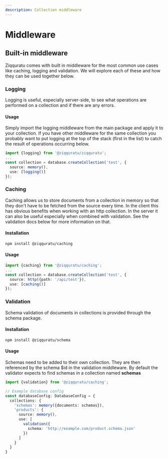 ```yaml
---
description: Collection middleware
---
```


# Middleware

## Built-in middleware

Ziqquratu comes with built in middleware for the most common use cases like caching, logging and validation. We will explore each of these and how they can be used together below.

### Logging

Logging is useful, especially server-side, to see what operations are performed on a collection and if there are any errors. 

#### Usage

Simply import the logging middleware from the main package and apply it to your collection. If you have other middleware for the same collection you probably want to put logging at the top of the stack \(first in the list\) to catch the result of operations occurring below.

```typescript
import {logging} from '@ziqquratu/ziqquratu';
...
const collection = database.createCollection('test', {
  source: memory(),
  use: [logging()]
});
```

### Caching

Caching allows us to store documents from a collection in memory so that they don't have to be fetched from the source every time. In the client this has obvious benefits when working with an http collection. In the server it can also be useful especially when combined with validation. See the validation docs below for more information on that.

#### Installation

```text
npm install @ziqquratu/caching
```

#### Usage

```typescript
import {caching} from '@ziqquratu/caching';
...
const collection = database.createCollection('test', {
  source: http({path: '/api/test'}),
  use: [caching()]
});
```

### Validation

Schema validation of documents in collections is provided through the schema package.

#### Installation

```text
npm install @ziqquratu/schema
```

#### Usage

Schemas need to be added to their own collection. They are then referenced by the schema $id in the validation middleware. By default the validator expects to find schemas in a collection named **schemas**

```typescript
import {validation} from '@ziqquratu/caching';

// Example database config
const databaseConfig: DatabaseConfig = {
  collections: {
    'schemas': memory({documents: schemas}),
    'products': {
      source: memory(),
      use: [
        validation({
          schema: 'http://example.com/product.schema.json'
        })
      ]
    }
  }
}
```

